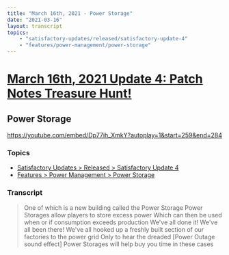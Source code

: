 ```yaml
---
title: "March 16th, 2021 - Power Storage"
date: "2021-03-16"
layout: transcript
topics: 
    - "satisfactory-updates/released/satisfactory-update-4"
    - "features/power-management/power-storage"
---
```

# [March 16th, 2021 Update 4: Patch Notes Treasure Hunt!](../2021-03-16.md)
## Power Storage
https://youtube.com/embed/Dp77ih_XmkY?autoplay=1&start=259&end=284
### Topics
* [Satisfactory Updates > Released > Satisfactory Update 4](../topics/satisfactory-updates/released/satisfactory-update-4.md)
* [Features > Power Management > Power Storage](../topics/features/power-management/power-storage.md)

### Transcript

> One of which is a new building called the Power Storage
> Power Storages allow players to store excess power
> Which can then be used when or if
> consumption exceeds production
> We've all done it! We've all been there!
> We've all hooked up a freshly built section
> of our factories to the power grid
> Only to hear the dreaded [Power Outage sound effect]
> Power Storages will help buy you time in these cases
